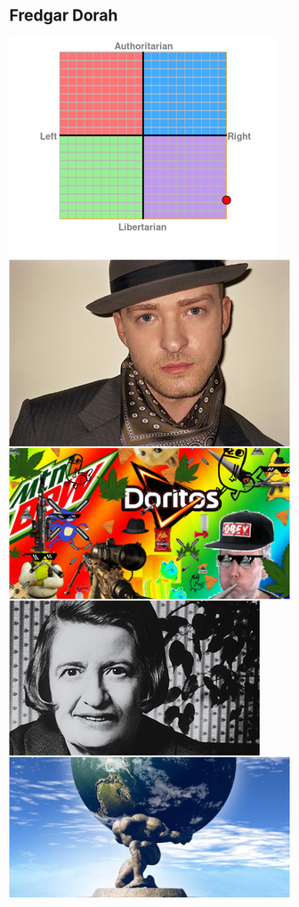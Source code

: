 <!-- TITLE: Fredgar Dorah -->
<!-- SUBTITLE: A quick summary of Fredgar Dorah -->

# Fredgar Dorah

![Fredgar](/uploads/fredgar.png "Fredgar")
![Fedora](/uploads/fedora.jpg "Fedora")
![Mlg](/uploads/mlg.jpg "Mlg")
![Ayn](/uploads/ayn.jpg "Ayn")
![O Atlas Shrugged Facebook](/uploads/o-atlas-shrugged-facebook.jpg "O Atlas Shrugged Facebook")